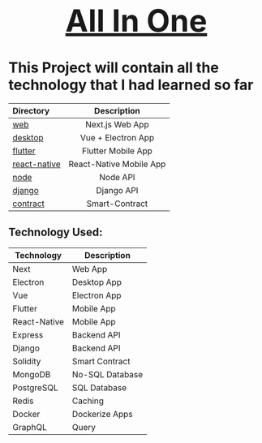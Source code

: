 <div align="center">

[<h1 style="font-size:60px; width:100%;">All In One</h1>](https://github.com/roman-ojha/all-in-one)

</div>

# This Project will contain all the technology that I had learned so far

| Directory                    |       Description       |
| :--------------------------- | :---------------------: |
| [web](web)                   |     Next.js Web App     |
| [desktop](desktop)           |   Vue + Electron App    |
| [flutter](flutter)           |   Flutter Mobile App    |
| [react-native](react-native) | React-Native Mobile App |
| [node](node)                 |        Node API         |
| [django](django)             |       Django API        |
| [contract](contract)         |     Smart-Contract      |

## Technology Used:
| Technology   | Description     |
| ------------ | --------------- |
| Next         | Web App         |
| Electron     | Desktop App     |
| Vue          | Electron App    |
| Flutter      | Mobile App      |
| React-Native | Mobile App      |
| Express      | Backend API     |
| Django       | Backend API     |
| Solidity     | Smart Contract  |
| MongoDB      | No-SQL Database |
| PostgreSQL   | SQL Database    |
| Redis        | Caching         |
| Docker       | Dockerize Apps  |
| GraphQL      | Query           |